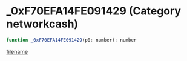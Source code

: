 # _0xF70EFA14FE091429 (Category networkcash)

```js
function _0xF70EFA14FE091429(p0: number): number
```

[filename](_0xF70EFA14FE091429_m.md ':include')